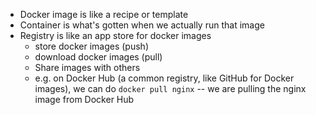* Docker image is like a recipe or template
* Container is what's gotten when we actually run that image
* Registry is like an app store for docker images
	* store docker images (push)
	* download docker images (pull) 
	* Share images with others
	* e.g. on Docker Hub (a common registry, like GitHub for Docker images), we can do `docker pull nginx` -- we are pulling the nginx image from Docker Hub
	